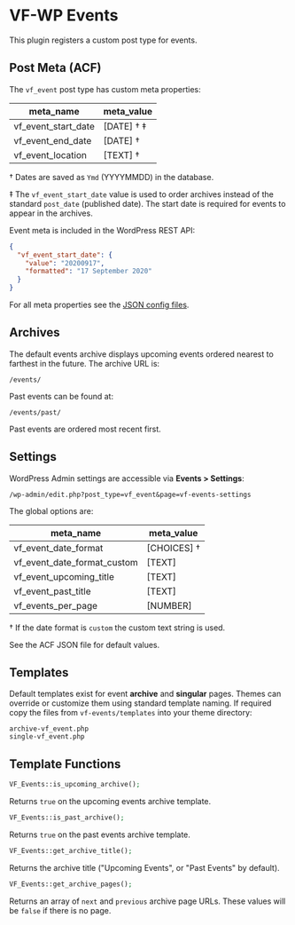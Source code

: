 # VF-WP Events

This plugin registers a custom post type for events.

## Post Meta (ACF)

The `vf_event` post type has custom meta properties:

| meta_name | meta_value |
| -------- | ---------- |
| vf_event_start_date | [DATE] † ‡ |
| vf_event_end_date | [DATE] † |
| vf_event_location | [TEXT] † |

† Dates are saved as `Ymd` (YYYYMMDD) in the database.

‡ The `vf_event_start_date` value is used to order archives instead of the standard `post_date` (published date). The start date is required for events to appear in the archives.

Event meta is included in the WordPress REST API:

```json
{
  "vf_event_start_date": {
    "value": "20200917",
    "formatted": "17 September 2020"
  }
}
```

For all meta properties see the [JSON config files](/wp-content/plugins/vf-events/acf-json).

## Archives

The default events archive displays upcoming events ordered nearest to farthest in the future. The archive URL is:

```
/events/
```

Past events can be found at:

```
/events/past/
```

Past events are ordered most recent first.

## Settings

WordPress Admin settings are accessible via **Events > Settings**:

```
/wp-admin/edit.php?post_type=vf_event&page=vf-events-settings
```

The global options are:

| meta_name | meta_value |
| ----------- | ------------ |
| vf_event_date_format | [CHOICES] † |
| vf_event_date_format_custom | [TEXT] |
| vf_event_upcoming_title | [TEXT] |
| vf_event_past_title | [TEXT] |
| vf_events_per_page | [NUMBER] |

† If the date format is `custom` the custom text string is used.

See the ACF JSON file for default values.

## Templates

Default templates exist for event **archive** and **singular** pages. Themes can override or customize them using standard template naming. If required copy the files from `vf-events/templates` into your theme directory:

```
archive-vf_event.php
single-vf_event.php
```

## Template Functions



```php
VF_Events::is_upcoming_archive();
```

Returns `true` on the upcoming events archive template.

```php
VF_Events::is_past_archive();
```

Returns `true` on the past events archive template.

```php
VF_Events::get_archive_title();
```

Returns the archive title ("Upcoming Events", or "Past Events" by default).

```php
VF_Events::get_archive_pages();
```

Returns an array of `next` and `previous` archive page URLs. These values will be `false` if there is no page.

